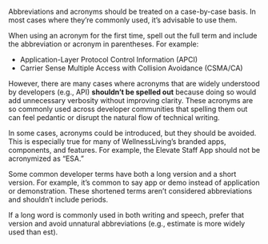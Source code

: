 Abbreviations and acronyms should be treated on a case-by-case basis. In most cases where they’re commonly used, it’s advisable to use them.

When using an acronym for the first time, spell out the full term and include the abbreviation or acronym in parentheses. For example:
* Application-Layer Protocol Control Information (APCI)
* Carrier Sense Multiple Access with Collision Avoidance (CSMA/CA)

However, there are many cases where acronyms that are widely understood by developers (e.g., API) **shouldn’t be spelled out** because doing so would add unnecessary verbosity without improving clarity. These acronyms are so commonly used across developer communities that spelling them out can feel pedantic or disrupt the natural flow of technical writing.

In some cases, acronyms could be introduced, but they should be avoided. This is especially true for many of WellnessLiving’s branded apps, components, and features. For example, the Elevate Staff App should not be acronymized as “ESA.”

Some common developer terms have both a long version and a short version. For example, it’s common to say app or demo instead of application or demonstration. These shortened terms aren’t considered abbreviations and shouldn’t include periods.

If a long word is commonly used in both writing and speech, prefer that version and avoid unnatural abbreviations (e.g., estimate is more widely used than est).